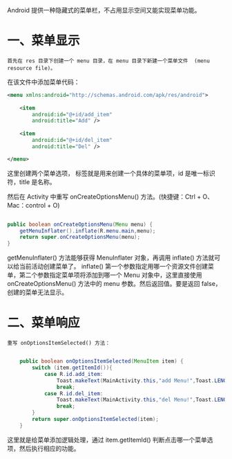 Android 提供一种隐藏式的菜单栏，不占用显示空间又能实现菜单功能。

# 一、菜单显示

    首先在 res 目录下创建一个 menu 目录，在 menu 目录下新建一个菜单文件  (menu resource file)。 

在该文件中添加菜单代码：

``` xml
<menu xmlns:android="http://schemas.android.com/apk/res/android">
 
    <item
        android:id="@+id/add_item"
        android:title="Add" />
 
    <item
        android:id="@+id/del_item"
        android:title="Del" />

</menu>
```

 这里创建两个菜单选项，<item> 标签就是用来创建一个具体的菜单项，id 是唯一标识符，title 是名称。

然后在 Activity 中重写 onCreateOptionsMenu() 方法。(快捷键：Ctrl + O、Mac：control + O)

``` java

public boolean onCreateOptionsMenu(Menu menu) {
    getMenuInflater().inflate(R.menu.main,menu);
    return super.onCreateOptionsMenu(menu);
}

```

getMenuInflater() 方法能够获得 MenuInflater 对象，再调用 inflate() 方法就可以给当前活动创建菜单了。 inflate() 第一个参数指定用哪一个资源文件创建菜单，第二个参数指定菜单项将添加到哪一个 Menu 对象中，这里直接使用 onCreateOptionsMenu() 方法中的 menu 参数。然后返回值。要是返回 false，创建的菜单无法显示。


# 二、菜单响应

    重写 onOptionsItemSelected() 方法：

``` java 

    public boolean onOptionsItemSelected(MenuItem item) {
        switch (item.getItemId()){
            case R.id.add_item:
                Toast.makeText(MainActivity.this,"add Menu!",Toast.LENGTH_SHORT).show();
                break;
            case R.id.del_item:
                Toast.makeText(MainActivity.this,"del Menu!",Toast.LENGTH_SHORT).show();
                break;
        }
        return super.onOptionsItemSelected(item);
    }

```
这里就是给菜单添加逻辑处理，通过 item.getItemId() 判断点击哪一个菜单选项，然后执行相应的功能。

 